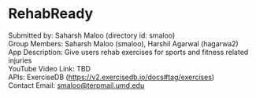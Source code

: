 # RehabReady
Submitted by: Saharsh Maloo (directory id: smaloo)  
Group Members: Saharsh Maloo (smaloo), Harshil Agarwal (hagarwa2)  
App Description: Give users rehab exercises for sports and fitness related injuries  
YouTube Video Link: TBD  
APIs: ExerciseDB (https://v2.exercisedb.io/docs#tag/exercises)  
Contact Email:  smaloo@terpmail.umd.edu  
